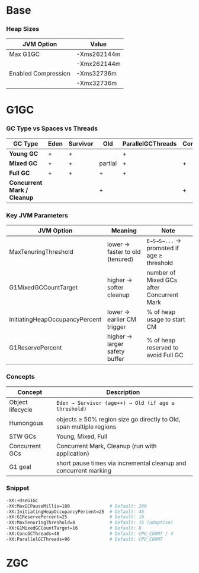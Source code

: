 # Base

### Heap Sizes

| JVM Option          | Value       |
|---------------------|-------------|
| Max G1GC            | -Xms262144m |
|                     | -Xmx262144m |
| Enabled Compression | -Xms32736m  |
|                     | -Xmx32736m  |

# G1GC

### GC Type vs Spaces vs Threads

| GC Type                       | Eden | Survivor | Old     | ParallelGCThreads | ConcGCThreads |
|-------------------------------|------|----------|---------|-------------------|---------------|
| **Young GC**                  |  +   |    +     |         |         +         |               |
| **Mixed GC**                  |  +   |    +     | partial |         +         |        +      |
| **Full GC**                   |  +   |    +     |    +    |         +         |               |
| **Concurrent Mark / Cleanup** |      |          |    +    |                   |        +      |

### Key JVM Parameters

| JVM Option                     | Meaning                          | Note                                     |
|-------------------------------|----------------------------------|------------------------------------------|
| MaxTenuringThreshold           | lower → faster to old (tenured) | `E→S→S→...` → promoted if age ≥ threshold |
| G1MixedGCCountTarget           | higher → softer cleanup         | number of Mixed GCs after Concurrent Mark |
| InitiatingHeapOccupancyPercent | lower → earlier CM trigger      | % of heap usage to start CM               |
| G1ReservePercent               | higher → larger safety buffer   | % of heap reserved to avoid Full GC       |

### Concepts

| Concept         | Description                                                                 |
|-----------------|-----------------------------------------------------------------------------|
| Object lifecycle| `Eden → Survivor (age++) → Old (if age ≥ threshold)`                        |
| Humongous       | objects ≥ 50% region size go directly to Old, span multiple regions         |
| STW GCs         | Young, Mixed, Full                                                           |
| Concurrent GCs  | Concurrent Mark, Cleanup (run with application)                             |
| G1 goal         | short pause times via incremental cleanup and concurrent marking            |

### Snippet

```bash
-XX:+UseG1GC
-XX:MaxGCPauseMillis=100               # Default: 200
-XX:InitiatingHeapOccupancyPercent=25  # Default: 45
-XX:G1ReservePercent=25                # Default: 10
-XX:MaxTenuringThreshold=8             # Default: 15 (adaptive)
-XX:G1MixedGCCountTarget=16            # Default: 8
-XX:ConcGCThreads=48                   # Default: CPU_COUNT / 4
-XX:ParallelGCThreads=96               # Default: CPU_COUNT
```

# ZGC
